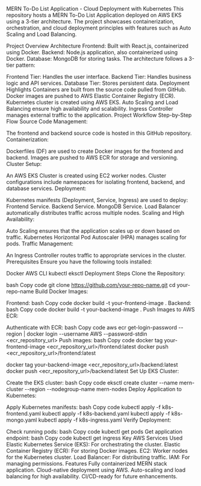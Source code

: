 MERN To-Do List Application - Cloud Deployment with Kubernetes This repository hosts a MERN To-Do List Application deployed on AWS EKS using a 3-tier architecture. The project showcases containerization, orchestration, and cloud deployment principles with features such as Auto Scaling and Load Balancing.

Project Overview Architecture Frontend: Built with React.js, containerized using Docker. Backend: Node.js application, also containerized using Docker. Database: MongoDB for storing tasks. The architecture follows a 3-tier pattern:

Frontend Tier: Handles the user interface. Backend Tier: Handles business logic and API services. Database Tier: Stores persistent data. Deployment Highlights Containers are built from the source code pulled from GitHub. Docker images are pushed to AWS Elastic Container Registry (ECR). Kubernetes cluster is created using AWS EKS. Auto Scaling and Load Balancing ensure high availability and scalability. Ingress Controller manages external traffic to the application. Project Workflow Step-by-Step Flow Source Code Management:

The frontend and backend source code is hosted in this GitHub repository. Containerization:

Dockerfiles (DF) are used to create Docker images for the frontend and backend. Images are pushed to AWS ECR for storage and versioning. Cluster Setup:

An AWS EKS Cluster is created using EC2 worker nodes. Cluster configurations include namespaces for isolating frontend, backend, and database services. Deployment:

Kubernetes manifests (Deployment, Service, Ingress) are used to deploy: Frontend Service. Backend Service. MongoDB Service. Load Balancer automatically distributes traffic across multiple nodes. Scaling and High Availability:

Auto Scaling ensures that the application scales up or down based on traffic. Kubernetes Horizontal Pod Autoscaler (HPA) manages scaling for pods. Traffic Management:

An Ingress Controller routes traffic to appropriate services in the cluster. Prerequisites Ensure you have the following tools installed:

Docker AWS CLI kubectl eksctl Deployment Steps Clone the Repository:

bash Copy code git clone https://github.com/your-repo-name.git cd your-repo-name Build Docker Images:

Frontend: bash Copy code docker build -t your-frontend-image . Backend: bash Copy code docker build -t your-backend-image . Push Images to AWS ECR:

Authenticate with ECR: bash Copy code aws ecr get-login-password --region | docker login --username AWS --password-stdin <ecr_repository_url> Push images: bash Copy code docker tag your-frontend-image <ecr_repository_url>/frontend:latest docker push <ecr_repository_url>/frontend:latest

docker tag your-backend-image <ecr_repository_url>/backend:latest docker push <ecr_repository_url>/backend:latest Set Up EKS Cluster:

Create the EKS cluster: bash Copy code eksctl create cluster --name mern-cluster --region --nodegroup-name mern-nodes Deploy Application to Kubernetes:

Apply Kubernetes manifests: bash Copy code kubectl apply -f k8s-frontend.yaml kubectl apply -f k8s-backend.yaml kubectl apply -f k8s-mongo.yaml kubectl apply -f k8s-ingress.yaml Verify Deployment:

Check running pods: bash Copy code kubectl get pods Get application endpoint: bash Copy code kubectl get ingress Key AWS Services Used Elastic Kubernetes Service (EKS): For orchestrating the cluster. Elastic Container Registry (ECR): For storing Docker images. EC2: Worker nodes for the Kubernetes cluster. Load Balancer: For distributing traffic. IAM: For managing permissions. Features Fully containerized MERN stack application. Cloud-native deployment using AWS. Auto-scaling and load balancing for high availability. CI/CD-ready for future enhancements.

